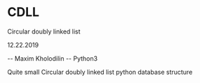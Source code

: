 # CDLL
Circular doubly linked list

12.22.2019

-- Maxim Kholodilin
-- Python3

Quite small Circular doubly linked list python database structure
